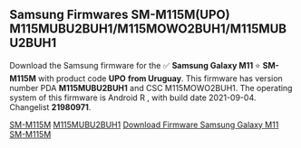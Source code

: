 <h2>Samsung Firmwares SM-M115M(UPO) M115MUBU2BUH1/M115MOWO2BUH1/M115MUBU2BUH1</h2>
Download the Samsung firmware for the ✅ <strong>Samsung Galaxy M11 </strong> ⭐ <strong>SM-M115M</strong> with product code <strong>UPO</strong> <strong> from Uruguay</strong>. This firmware has version number PDA <strong>M115MUBU2BUH1</strong> and CSC M115MOWO2BUH1. The operating system of this firmware is Android R , with build date 2021-09-04. Changelist <strong>21980971</strong>.


[SM-M115M](https://samfirm.shop/samsung/model/SM-M115M)
[M115MUBU2BUH1](https://samfirm.shop/samsung/pda/M115MUBU2BUH1)
[Download Firmware Samsung Galaxy M11 SM-M115M](https://samfirm.shop/samsung/firmware/453366)
